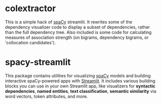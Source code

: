 # colextractor

This is a simple hack of [spaCy](https://spacy.io) streamlit. It rewrites some of the dependency visualizer code to display a subset of dependencies, rather than the full dependency tree. Also included is some code for calculating measures of association strength (on bigrams, dependency bigrams, or 'collocation candidates').


# spacy-streamlit

This package contains utilities for visualizing [spaCy](https://spacy.io) models
and building interactive spaCy-powered apps with
[Streamlit](https://streamlit.io). It includes various building blocks you can
use in your own Streamlit app, like visualizers for **syntactic dependencies**,
**named entities**, **text classification**, **semantic similarity** via word
vectors, token attributes, and more.


